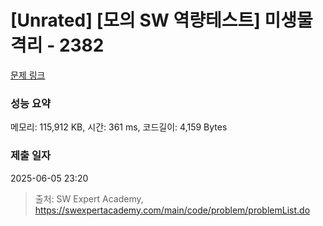 # [Unrated] [모의 SW 역량테스트] 미생물 격리 - 2382 

[문제 링크](https://swexpertacademy.com/main/code/problem/problemDetail.do?contestProbId=AV597vbqAH0DFAVl) 

### 성능 요약

메모리: 115,912 KB, 시간: 361 ms, 코드길이: 4,159 Bytes

### 제출 일자

2025-06-05 23:20



> 출처: SW Expert Academy, https://swexpertacademy.com/main/code/problem/problemList.do